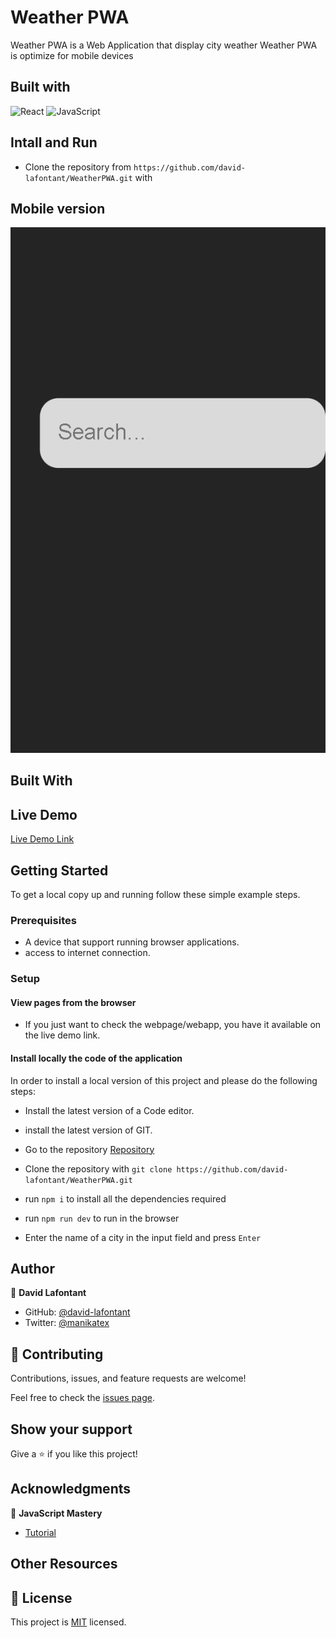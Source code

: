 # Weather PWA

Weather PWA is a Web Application that display city weather 
Weather PWA is optimize for mobile devices

## Built with
![React](https://img.shields.io/badge/%20%20-React-blue)
![JavaScript](https://img.shields.io/badge/%20%20%20%20-JavaScript-yellow)

## Intall and Run
- Clone the repository from `https://github.com/david-lafontant/WeatherPWA.git` with 

## Mobile version
![Mobile screenshot](localhost_5173_.png)

## Built With


## Live Demo

[Live Demo Link](https://strong-druid-5b1496.netlify.app/)



## Getting Started

To get a local copy up and running follow these simple example steps.

### Prerequisites

- A device that support running browser applications.
- access to internet connection.


### Setup

#### View pages from the browser

- If you just want to check the webpage/webapp, you have it available on the live demo link.

#### Install locally the code of the application

In order to install a local version of this project and please do the following steps:
- Install the latest version of a Code editor.
- install the latest version of GIT. 
- Go to the repository [Repository](https://github.com/david-lafontant/WeatherPWA.git)
- Clone the repository with `git clone https://github.com/david-lafontant/WeatherPWA.git`
  
- run `npm i` to install all the dependencies required
- run `npm run dev` to run in the browser
- Enter the name of a city in the input field and press `Enter`


## Author

👤 **David Lafontant**

- GitHub: [@david-lafontant](https://github.com/david-lafontant)
- Twitter: [@manikatex](https://twitter.com/manikatex)


## 🤝 Contributing

Contributions, issues, and feature requests are welcome!

Feel free to check the [issues page](../../issues/).

## Show your support

Give a ⭐️ if you like this project!

## Acknowledgments

👤 **JavaScript Mastery**

- [Tutorial](https://www.youtube.com/watch?v=IaJqMcOMuDM)

## Other Resources


## 📝 License

This project is [MIT](LICENCE.md) licensed.